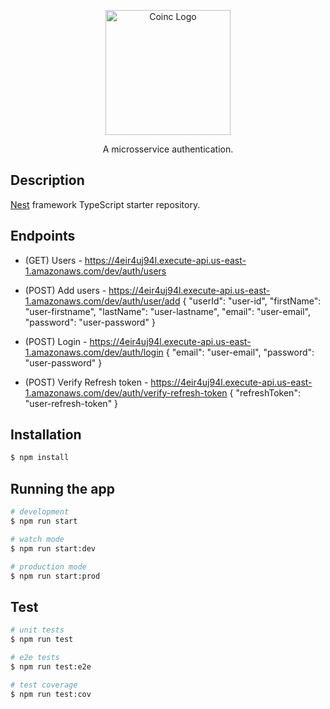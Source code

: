 <p align="center">
  <img src="https://avatars.githubusercontent.com/u/140859347?s=400&u=e2a829fbe9e3a9b893b32f18a1ed3ddd9c27fe86&v=4" width="200" alt="Coinc Logo" />
</p>

  <p align="center">A microsservice authentication.</p>
    <p align="center">

## Description

[Nest](https://github.com/nestjs/nest) framework TypeScript starter repository.

## Endpoints

- (GET) Users - https://4eir4uj94l.execute-api.us-east-1.amazonaws.com/dev/auth/users

- (POST) Add users - https://4eir4uj94l.execute-api.us-east-1.amazonaws.com/dev/auth/user/add
  {
  "userId": "user-id",
  "firstName": "user-firstname",
  "lastName": "user-lastname",
  "email": "user-email",
  "password": "user-password"
  }

- (POST) Login - https://4eir4uj94l.execute-api.us-east-1.amazonaws.com/dev/auth/login
  {
  "email": "user-email",
  "password": "user-password"
  }

- (POST) Verify Refresh token - https://4eir4uj94l.execute-api.us-east-1.amazonaws.com/dev/auth/verify-refresh-token
  {
  "refreshToken": "user-refresh-token"
  }

## Installation

```bash
$ npm install
```

## Running the app

```bash
# development
$ npm run start

# watch mode
$ npm run start:dev

# production mode
$ npm run start:prod
```

## Test

```bash
# unit tests
$ npm run test

# e2e tests
$ npm run test:e2e

# test coverage
$ npm run test:cov
```
